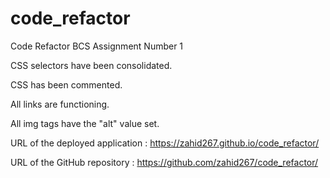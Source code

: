 # code_refactor
Code Refactor BCS Assignment Number 1

CSS selectors have been consolidated.

CSS has been commented.

All links are functioning.

All img tags have the "alt" value set.

URL of the deployed application :  https://zahid267.github.io/code_refactor/

URL of the GitHub repository : https://github.com/zahid267/code_refactor/